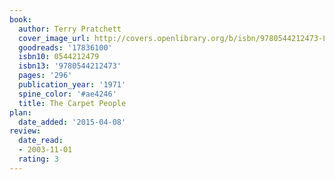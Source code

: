 ```yaml
---
book:
  author: Terry Pratchett
  cover_image_url: http://covers.openlibrary.org/b/isbn/9780544212473-L.jpg
  goodreads: '17836100'
  isbn10: 0544212479
  isbn13: '9780544212473'
  pages: '296'
  publication_year: '1971'
  spine_color: '#ae4246'
  title: The Carpet People
plan:
  date_added: '2015-04-08'
review:
  date_read:
  - 2003-11-01
  rating: 3
---
```


